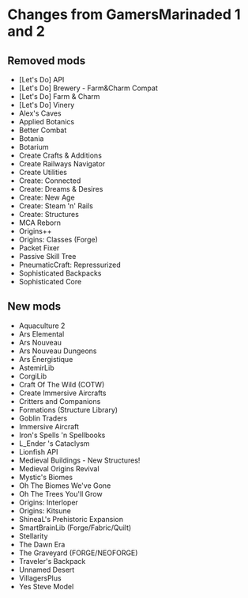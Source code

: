 #  Changes from GamersMarinaded 1 and 2

## Removed mods

- [Let's Do] API
- [Let's Do] Brewery - Farm&Charm Compat
- [Let's Do] Farm & Charm
- [Let's Do] Vinery
- Alex's Caves
- Applied Botanics
- Better Combat
- Botania
- Botarium
- Create Crafts & Additions
- Create Railways Navigator
- Create Utilities
- Create: Connected
- Create: Dreams & Desires
- Create: New Age
- Create: Steam 'n' Rails
- Create: Structures
- MCA Reborn
- Origins++
- Origins: Classes (Forge)
- Packet Fixer
- Passive Skill Tree
- PneumaticCraft: Repressurized
- Sophisticated Backpacks
- Sophisticated Core

## New mods

- Aquaculture 2
- Ars Elemental
- Ars Nouveau
- Ars Nouveau Dungeons
- Ars Énergistique
- AstemirLib
- CorgiLib
- Craft Of The Wild (COTW)
- Create Immersive Aircrafts
- Critters and Companions
- Formations (Structure Library)
- Goblin Traders
- Immersive Aircraft
- Iron's Spells 'n Spellbooks
- L_Ender 's Cataclysm
- Lionfish API
- Medieval Buildings - New Structures!
- Medieval Origins Revival
- Mystic's Biomes
- Oh The Biomes We've Gone
- Oh The Trees You'll Grow
- Origins: Interloper
- Origins: Kitsune
- ShineaL's Prehistoric Expansion
- SmartBrainLib (Forge/Fabric/Quilt)
- Stellarity
- The Dawn Era
- The Graveyard (FORGE/NEOFORGE)
- Traveler's Backpack
- Unnamed Desert
- VillagersPlus
- Yes Steve Model
